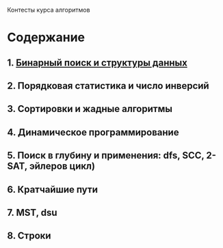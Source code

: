 Контесты курса алгоритмов

# Содержание

## 1. [Бинарный поиск и структуры данных](https://link-url-here.org)

## 2. Порядковая статистика и число инверсий

## 3. Сортировки и жадные алгоритмы

## 4. Динамическое программирование

## 5. Поиск в глубину и применения: dfs, SCC, 2-SAT, эйлеров цикл)

## 6. Кратчайшие пути

## 7. MST, dsu

## 8. Строки
